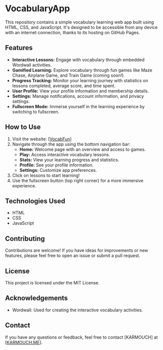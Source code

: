 # VocabularyApp

This repository contains a simple vocabulary learning web app built using HTML, CSS, and JavaScript. It's designed to be accessible from any device with an internet connection, thanks to its hosting on GitHub Pages.

## Features

- **Interactive Lessons:** Engage with vocabulary through embedded Wordwall activities.
- **Gamified Learning:** Explore vocabulary through fun games like Maze Chase, Airplane Game, and Train Game (coming soon!).
- **Progress Tracking:** Monitor your learning journey with statistics on lessons completed, average score, and time spent.
- **User Profile:** View your profile information and membership details.
- **Settings:** Manage notifications, account information, and privacy settings.
- **Fullscreen Mode:** Immerse yourself in the learning experience by switching to fullscreen.

## How to Use

1. Visit the website: [[VocabFun](https://l3zaf.github.io/VocabFun1)]
2. Navigate through the app using the bottom navigation bar:
   - **Home:** Welcome page with an overview and access to games.
   - **Play:** Access interactive vocabulary lessons.
   - **Stats:** View your learning progress and statistics.
   - **Profile:** See your profile information.
   - **Settings:** Customize app preferences.
3. Click on lessons to start learning!
4. Use the fullscreen button (top right corner) for a more immersive experience.

## Technologies Used

- HTML
- CSS
- JavaScript

## Contributing

Contributions are welcome! If you have ideas for improvements or new features, please feel free to open an issue or submit a pull request.

## License

This project is licensed under the MIT License.

## Acknowledgements

- Wordwall: Used for creating the interactive vocabulary activities.

## Contact

If you have any questions or feedback, feel free to contact [KARMOUCH] at [[KARMOUCH.ME](https://www.karmouch.me/contact)]. 
